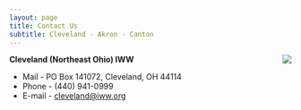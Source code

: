 ```yaml
---
layout: page
title: Contact Us
subtitle: Cleveland - Akron - Canton
---
```

<img style="float: right;" src="/CleWW/img/sticker.jpg">


**Cleveland (Northeast Ohio) IWW**

* Mail - PO Box 141072, Cleveland, OH 44114
* Phone - (440) 941-0999
* E-mail - cleveland@iww.org




